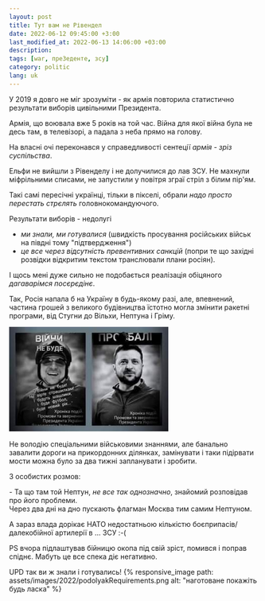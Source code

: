 ```yaml
---
layout: post
title: Тут вам не Рівендел
date: 2022-06-12 09:45:00 +3:00
last_modified_at: 2022-06-13 14:06:00 +03:00
description: 
tags: [war, преЗеденте, зсу]
category: politic
lang: uk
---
```


У 2019 я довго не міг зрозуміти - як армія повторила статистично результати виборів цивільними Президента.

Армія, що воювала вже 5 років на той час.
Війна для якої війна була не десь там, в телевізорі, а падала з неба прямо на голову.

На власні очі переконався у справедливості сентеції _армія - зріз суспільства_.  

Ельфи не вийшли з Рівенделу і не долучилися до лав ЗСУ.
Не махнули міфрільними списами, не запустили у повітря зграї стріл з білим пір'ям.

Такі самі пересічні українці, тільки в пікселі, обрали _надо просто перестать стрєлять_ головнокомандуючого.

Результати виборів - недолугі 
* _ми знали, ми готувалися_ (швидкість просування російських військ на півдні тому "підтвердження")
* _це все через відсутність превентивних санкцій_ (попри те що західні розвідки відкритим текстом транслювали плани росіян).

І щось мені дуже сильно не подобається реалізація обіцяного _дагаварімся посєрєдінє_.

Так, Росія напала б на Україну в будь-якому разі, але, впевнений, частина грошей з великого будівництва їстотно могла змінити ракетні програми, від Стугни до Вільхи, Нептуна і Гріму.

![стараюсь як можу](../assets/images/2022/zelja.jpg)

Не володію спеціальними військовими знаннями, але банально завалити дороги на прикордонних ділянках, замінувати і таки підірвати мости можна було за два тижні запланувати і зробити.

З особистих розмов:

\- Та що там той Нептун, _не все так однозначно_, знайомий розповідав про його проблеми.
<br> Через два дні на дно пускають флагман Москва тим самим Нептуном.

А зараз влада дорікає НАТО недостатньою кількістю боєприпасів/далекобійної артилерії в ... ЗСУ :-(

PS
вчора підлаштував бійницю окопа під свій зріст, 
помився і поправ спіднє.
Мабуть це все спека діє негативно.

UPD
так ви ж знали і готувались!
{% responsive_image path: assets/images/2022/podolyakRequirements.png alt: "наготоване покажіть будь ласка" %}

